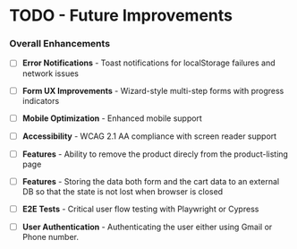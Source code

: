# TODO - Future Improvements


### **Overall Enhancements**
- [ ] **Error Notifications** - Toast notifications for localStorage failures and network issues
- [ ] **Form UX Improvements** - Wizard-style multi-step forms with progress indicators
- [ ] **Mobile Optimization** - Enhanced mobile support
- [ ] **Accessibility** - WCAG 2.1 AA compliance with screen reader support
- [ ] **Features** - Ability to remove the product direcly from the product-listing page
- [ ] **Features** - Storing the data both form and the cart data to an external DB so that the state is not lost when browser is closed
- [ ] **E2E Tests** - Critical user flow testing with Playwright or Cypress
- [ ] **User Authentication** - Authenticating the user either using Gmail or Phone number.



